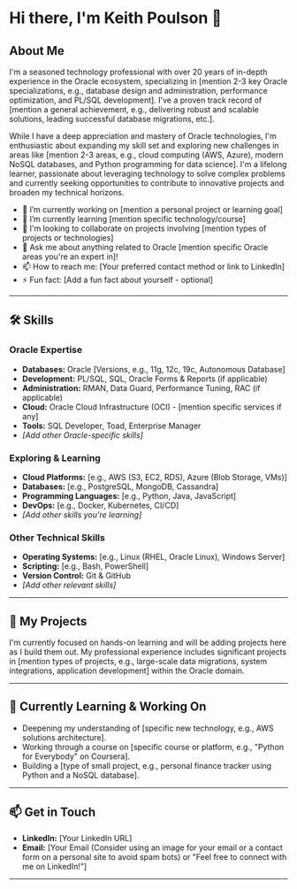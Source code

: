 # Hi there, I'm Keith Poulson 👋

## About Me

I'm a seasoned technology professional with over 20 years of in-depth experience in the Oracle ecosystem, specializing in [mention 2-3 key Oracle specializations, e.g., database design and administration, performance optimization, and PL/SQL development]. I've a proven track record of [mention a general achievement, e.g., delivering robust and scalable solutions, leading successful database migrations, etc.].

While I have a deep appreciation and mastery of Oracle technologies, I'm enthusiastic about expanding my skill set and exploring new challenges in areas like [mention 2-3 areas, e.g., cloud computing (AWS, Azure), modern NoSQL databases, and Python programming for data science]. I'm a lifelong learner, passionate about leveraging technology to solve complex problems and currently seeking opportunities to contribute to innovative projects and broaden my technical horizons.

* 🔭 I’m currently working on [mention a personal project or learning goal]
* 🌱 I’m currently learning [mention specific technology/course]
* 🚀 I'm looking to collaborate on projects involving [mention types of projects or technologies]
* 💬 Ask me about anything related to Oracle [mention specific Oracle areas you're an expert in]!
* 📫 How to reach me: [Your preferred contact method or link to LinkedIn]
* ⚡ Fun fact: [Add a fun fact about yourself - optional]

---

## 🛠️ Skills

### Oracle Expertise
* **Databases:** Oracle [Versions, e.g., 11g, 12c, 19c, Autonomous Database]
* **Development:** PL/SQL, SQL, Oracle Forms & Reports (if applicable)
* **Administration:** RMAN, Data Guard, Performance Tuning, RAC (if applicable)
* **Cloud:** Oracle Cloud Infrastructure (OCI) - [mention specific services if any]
* **Tools:** SQL Developer, Toad, Enterprise Manager
* *[Add other Oracle-specific skills]*

### Exploring & Learning
* **Cloud Platforms:** [e.g., AWS (S3, EC2, RDS), Azure (Blob Storage, VMs)]
* **Databases:** [e.g., PostgreSQL, MongoDB, Cassandra]
* **Programming Languages:** [e.g., Python, Java, JavaScript]
* **DevOps:** [e.g., Docker, Kubernetes, CI/CD]
* *[Add other skills you're learning]*

### Other Technical Skills
* **Operating Systems:** [e.g., Linux (RHEL, Oracle Linux), Windows Server]
* **Scripting:** [e.g., Bash, PowerShell]
* **Version Control:** Git & GitHub
* *[Add other relevant skills]*

---

## 🚀 My Projects

I'm currently focused on hands-on learning and will be adding projects here as I build them out. My professional experience includes significant projects in [mention types of projects, e.g., large-scale data migrations, system integrations, application development] within the Oracle domain.

---

## 🌱 Currently Learning & Working On

* Deepening my understanding of [specific new technology, e.g., AWS solutions architecture].
* Working through a course on [specific course or platform, e.g., "Python for Everybody" on Coursera].
* Building a [type of small project, e.g., personal finance tracker using Python and a NoSQL database].

---

## 📫 Get in Touch

* **LinkedIn:** [Your LinkedIn URL]
* **Email:** [Your Email (Consider using an image for your email or a contact form on a personal site to avoid spam bots) or "Feel free to connect with me on LinkedIn!"]

---
